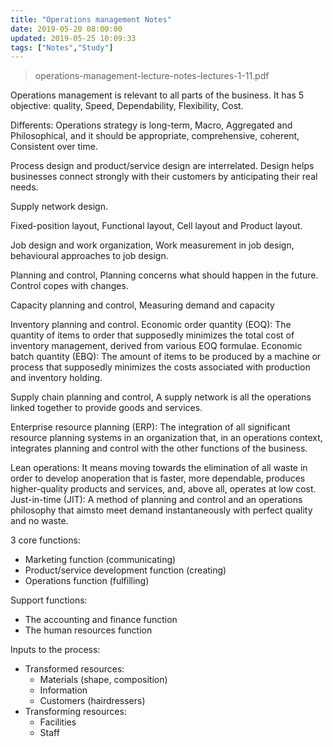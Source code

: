```yaml
---
title: "Operations management Notes"
date: 2019-05-20 08:00:00
updated: 2019-05-25 10:09:33
tags: ["Notes","Study"]
---
```


> operations-management-lecture-notes-lectures-1-11.pdf

Operations management is relevant to all parts of the business. It has 5 objective: quality, Speed, Dependability, Flexibility, Cost.

Differents: Operations strategy is long-term, Macro, Aggregated and Philosophical, and it should be appropriate, comprehensive, coherent, Consistent over time.

Process design and product/service design are interrelated. Design helps businesses connect strongly with their customers by anticipating their real needs.

Supply network design.

Fixed-position layout, Functional layout, Cell layout and Product layout.

Job design and work organization, Work measurement in job design, behavioural approaches to job design.

Planning and control, Planning concerns what should happen in the future. Control copes with changes.

Capacity planning and control, Measuring demand and capacity

Inventory planning and control. Economic order quantity (EOQ): The quantity of items to order that supposedly minimizes the total cost of inventory management, derived from various EOQ formulae. Economic batch quantity (EBQ): The amount of items to be produced by a machine or process that supposedly minimizes the costs associated with production and inventory holding.

Supply chain planning and control, A supply network is all the operations linked together to provide goods and services.

Enterprise resource planning (ERP): The integration of all significant resource planning systems in an organization that, in an operations context, integrates planning and control with the other functions of the business.

Lean operations: It means moving towards the elimination of all waste in order to develop anoperation that is faster, more dependable, produces higher-quality products and services, and, above all, operates at low cost.
Just-in-time (JIT): A method of planning and control and an operations philosophy that aimsto meet demand instantaneously with perfect quality and no waste.

3 core functions:

- Marketing function (communicating)
- Product/service development function (creating)
- Operations function (fulfilling)

Support functions:

- The accounting and finance function
- The human resources function

Inputs to the process:

- Transformed resources:
  - Materials (shape, composition)
  - Information
  - Customers (hairdressers)
- Transforming resources:
  - Facilities
  - Staff
